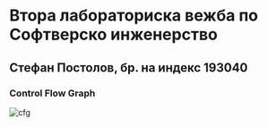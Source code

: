 # Втора лабораториска вежба по Софтверско инженерство
## Стефан Постолов, бр. на индекс 193040

### Control Flow Graph
![cfg](https://user-images.githubusercontent.com/65413314/120241929-0ddc6d80-c264-11eb-966b-39a684b8343a.png)

